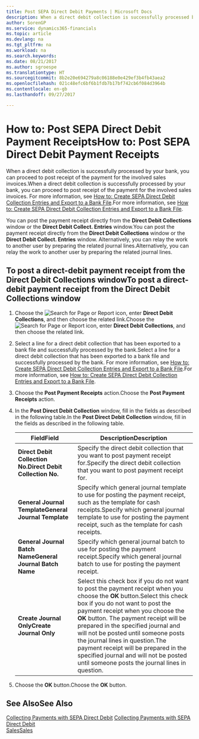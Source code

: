 ```yaml
---
title: Post SEPA Direct Debit Payments | Microsoft Docs
description: When a direct debit collection is successfully processed by your bank, you can proceed to post receipt of the payment for the involved sales invoices.
author: SorenGP
ms.service: dynamics365-financials
ms.topic: article
ms.devlang: na
ms.tgt_pltfrm: na
ms.workload: na
ms.search.keywords: 
ms.date: 08/21/2017
ms.author: sgroespe
ms.translationtype: HT
ms.sourcegitcommit: 8b2e20e694279a8c06188e0e429ef3b4fb43aea2
ms.openlocfilehash: 021c48efc6bf6b1fdb7b17bf742cb6f084d3964b
ms.contentlocale: en-gb
ms.lasthandoff: 09/27/2017

---
```

# <a name="how-to-post-sepa-direct-debit-payment-receipts"></a><span data-ttu-id="a302b-103">How to: Post SEPA Direct Debit Payment Receipts</span><span class="sxs-lookup"><span data-stu-id="a302b-103">How to: Post SEPA Direct Debit Payment Receipts</span></span>
<span data-ttu-id="a302b-104">When a direct debit collection is successfully processed by your bank, you can proceed to post receipt of the payment for the involved sales invoices.</span><span class="sxs-lookup"><span data-stu-id="a302b-104">When a direct debit collection is successfully processed by your bank, you can proceed to post receipt of the payment for the involved sales invoices.</span></span> <span data-ttu-id="a302b-105">For more information, see [How to: Create SEPA Direct Debit Collection Entries and Export to a Bank File](finance-how-create-sepa-direct-debit-collection-entries-export-bank-file.md).</span><span class="sxs-lookup"><span data-stu-id="a302b-105">For more information, see [How to: Create SEPA Direct Debit Collection Entries and Export to a Bank File](finance-how-create-sepa-direct-debit-collection-entries-export-bank-file.md).</span></span>  

<span data-ttu-id="a302b-106">You can post the payment receipt directly from the **Direct Debit Collections** window or the **Direct Debit Collect. Entries** window.</span><span class="sxs-lookup"><span data-stu-id="a302b-106">You can post the payment receipt directly from the **Direct Debit Collections** window or the **Direct Debit Collect. Entries** window.</span></span> <span data-ttu-id="a302b-107">Alternatively, you can relay the work to another user by preparing the related journal lines.</span><span class="sxs-lookup"><span data-stu-id="a302b-107">Alternatively, you can relay the work to another user by preparing the related journal lines.</span></span>  

## <a name="to-post-a-direct-debit-payment-receipt-from-the-direct-debit-collections-window"></a><span data-ttu-id="a302b-108">To post a direct-debit payment receipt from the Direct Debit Collections window</span><span class="sxs-lookup"><span data-stu-id="a302b-108">To post a direct-debit payment receipt from the Direct Debit Collections window</span></span>  
1. <span data-ttu-id="a302b-109">Choose the ![Search for Page or Report](media/ui-search/search_small.png "Search for Page or Report icon") icon, enter **Direct Debit Collections**, and then choose the related link.</span><span class="sxs-lookup"><span data-stu-id="a302b-109">Choose the ![Search for Page or Report](media/ui-search/search_small.png "Search for Page or Report icon") icon, enter **Direct Debit Collections**, and then choose the related link.</span></span>  
2. <span data-ttu-id="a302b-110">Select a line for a direct debit collection that has been exported to a bank file and successfully processed by the bank.</span><span class="sxs-lookup"><span data-stu-id="a302b-110">Select a line for a direct debit collection that has been exported to a bank file and successfully processed by the bank.</span></span> <span data-ttu-id="a302b-111">For more information, see [How to: Create SEPA Direct Debit Collection Entries and Export to a Bank File](finance-how-create-sepa-direct-debit-collection-entries-export-bank-file.md).</span><span class="sxs-lookup"><span data-stu-id="a302b-111">For more information, see [How to: Create SEPA Direct Debit Collection Entries and Export to a Bank File](finance-how-create-sepa-direct-debit-collection-entries-export-bank-file.md).</span></span>  
3. <span data-ttu-id="a302b-112">Choose the **Post Payment Receipts** action.</span><span class="sxs-lookup"><span data-stu-id="a302b-112">Choose the **Post Payment Receipts** action.</span></span>  
4. <span data-ttu-id="a302b-113">In the **Post Direct Debit Collection** window, fill in the fields as described in the following table.</span><span class="sxs-lookup"><span data-stu-id="a302b-113">In the **Post Direct Debit Collection** window, fill in the fields as described in the following table.</span></span>  

    |<span data-ttu-id="a302b-114">Field</span><span class="sxs-lookup"><span data-stu-id="a302b-114">Field</span></span>|<span data-ttu-id="a302b-115">Description</span><span class="sxs-lookup"><span data-stu-id="a302b-115">Description</span></span>|  
    |---------------------------------|---------------------------------------|  
    |<span data-ttu-id="a302b-116">**Direct Debit Collection No.**</span><span class="sxs-lookup"><span data-stu-id="a302b-116">**Direct Debit Collection No.**</span></span>|<span data-ttu-id="a302b-117">Specify the direct debit collection that you want to post payment receipt for.</span><span class="sxs-lookup"><span data-stu-id="a302b-117">Specify the direct debit collection that you want to post payment receipt for.</span></span>|  
    |<span data-ttu-id="a302b-118">**General Journal Template**</span><span class="sxs-lookup"><span data-stu-id="a302b-118">**General Journal Template**</span></span>|<span data-ttu-id="a302b-119">Specify which general journal template to use for posting the payment receipt, such as the template for cash receipts.</span><span class="sxs-lookup"><span data-stu-id="a302b-119">Specify which general journal template to use for posting the payment receipt, such as the template for cash receipts.</span></span>|  
    |<span data-ttu-id="a302b-120">**General Journal Batch Name**</span><span class="sxs-lookup"><span data-stu-id="a302b-120">**General Journal Batch Name**</span></span>|<span data-ttu-id="a302b-121">Specify which general journal batch to use for posting the payment receipt.</span><span class="sxs-lookup"><span data-stu-id="a302b-121">Specify which general journal batch to use for posting the payment receipt.</span></span>|  
    |<span data-ttu-id="a302b-122">**Create Journal Only**</span><span class="sxs-lookup"><span data-stu-id="a302b-122">**Create Journal Only**</span></span>|<span data-ttu-id="a302b-123">Select this check box if you do not want to post the payment receipt when you choose the **OK** button.</span><span class="sxs-lookup"><span data-stu-id="a302b-123">Select this check box if you do not want to post the payment receipt when you choose the **OK** button.</span></span> <span data-ttu-id="a302b-124">The payment receipt will be prepared in the specified journal and will not be posted until someone posts the journal lines in question.</span><span class="sxs-lookup"><span data-stu-id="a302b-124">The payment receipt will be prepared in the specified journal and will not be posted until someone posts the journal lines in question.</span></span>|  

5. <span data-ttu-id="a302b-125">Choose the **OK** button.</span><span class="sxs-lookup"><span data-stu-id="a302b-125">Choose the **OK** button.</span></span>  

## <a name="see-also"></a><span data-ttu-id="a302b-126">See Also</span><span class="sxs-lookup"><span data-stu-id="a302b-126">See Also</span></span>  
 <span data-ttu-id="a302b-127">[Collecting Payments with SEPA Direct Debit](finance-collect-payments-with-sepa-direct-debit.md) </span><span class="sxs-lookup"><span data-stu-id="a302b-127">[Collecting Payments with SEPA Direct Debit](finance-collect-payments-with-sepa-direct-debit.md) </span></span>  
 [<span data-ttu-id="a302b-128">Sales</span><span class="sxs-lookup"><span data-stu-id="a302b-128">Sales</span></span>](sales-manage-sales.md)

